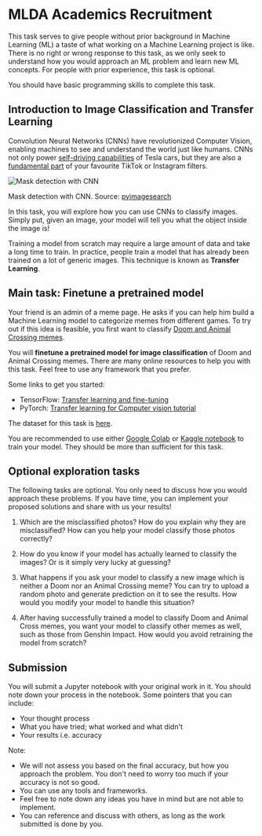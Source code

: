# MLDA Academics Recruitment

This task serves to give people without prior background in Machine Learning (ML) a taste of what working on a Machine Learning project is like. There is no right or wrong response to this task, as we only seek to understand how you would approach an ML problem and learn new ML concepts. For people with prior experience, this task is optional.

You should have basic programming skills to complete this task.

## Introduction to Image Classification and Transfer Learning

Convolution Neural Networks (CNNs) have revolutionized Computer Vision, enabling machines to see and understand the world just like humans. CNNs not only power [self-driving capabilities]((https://www.tesla.com/autopilotAI)) of Tesla cars, but they are also a [fundamental part](https://www.linkedin.com/posts/bytedance_bytedance-augmentedreality-technology-activity-6811210320040742912-Ti5y) of your favourite TikTok or Instagram filters.

![Mask detection with CNN](https://www.programmersought.com/images/740/dfe069d8c4453ac17f01f8a6445da9f4.gif)

Mask detection with CNN. Source: [pyimagesearch](https://www.pyimagesearch.com/2020/05/04/covid-19-face-mask-detector-with-opencv-keras-tensorflow-and-deep-learning/)

In this task, you will explore how you can use CNNs to classify images. Simply put, given an image, your model will tell you what the object inside the image is!

Training a model from scratch may require a large amount of data and take a long time to train. In practice, people train a model that has already been trained on a lot of generic images. This technique is known as **Transfer Learning**.

## Main task: Finetune a pretrained model

Your friend is an admin of a meme page. He asks if you can help him build a Machine Learning model to categorize memes from different games. To try out if this idea is feasible, you first want to classify [Doom and Animal Crossing memes](https://www.kaggle.com/andrewmvd/doom-crossing).

You will **finetune a pretrained model for image classification** of Doom and Animal Crossing memes. There are many online resources to help you with this task. Feel free to use any framework that you prefer.

Some links to get you started:

- TensorFlow: [Transfer learning and fine-tuning](https://www.tensorflow.org/tutorials/images/transfer_learning)
- PyTorch: [Transfer learning for Computer vision tutorial](https://pytorch.org/tutorials/beginner/transfer_learning_tutorial.html)

The dataset for this task is [here](https://www.kaggle.com/andrewmvd/doom-crossing).

You are recommended to use either [Google Colab](https://colab.research.google.com/) or [Kaggle notebook](https://www.kaggle.com/code) to train your model. They should be more than sufficient for this task.

## Optional exploration tasks

The following tasks are optional. You only need to discuss how you would approach these problems. If you have time, you can implement your proposed solutions and share with us your results!

1. Which are the misclassified photos? How do you explain why they are misclassified? How can you help your model classify those photos correctly?

2. How do you know if your model has actually learned to classify the images? Or is it simply very lucky at guessing?

3. What happens if you ask your model to classify a new image which is neither a Doom nor an Animal Crossing meme? You can try to upload a random photo and generate prediction on it to see the results. How would you modify your model to handle this situation?

4. After having successfully trained a model to classify Doom and Animal Cross memes, you want your model to classify other memes as well, such as those from Genshin Impact. How would you avoid retraining the model from scratch?

## Submission

You will submit a Jupyter notebook with your original work in it. You should note down your process in the notebook. Some pointers that you can include:

- Your thought process
- What you have tried; what worked and what didn't
- Your results i.e. accuracy

Note:

- We will not assess you based on the final accuracy, but how you approach the problem. You don't need to worry too much if your accuracy is not so good.
- You can use any tools and frameworks.
- Feel free to note down any ideas you have in mind but are not able to implement.
- You can reference and discuss with others, as long as the work submitted is done by you.
